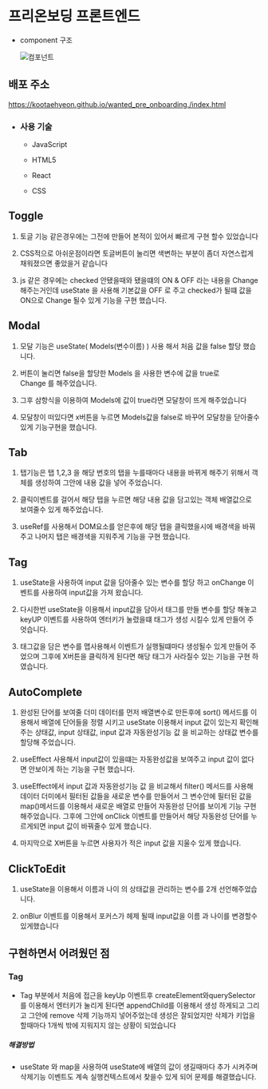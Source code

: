 # 프리온보딩 프론트엔드

- component 구조

  ![컴포넌트](https://user-images.githubusercontent.com/87509201/152639299-3a5b33a2-2051-4763-833f-042dbc35b884.png)

## 배포 주소

https://kootaehyeon.github.io/wanted_pre_onboarding./index.html

- ### 사용 기술

  - JavaScript

  - HTML5

  - React

  - CSS

## Toggle

1. 토글 기능 같은경우에는 그전에 만들어 본적이 있어서 빠르게 구현 할수 있었습니다

2. CSS적으로 아쉬운점이라면 토글버튼이 눌리면 색변하는 부분이 좀더 자연스럽게
   채워졌으면 좋았을거 같습니다

3. js 같은 경우에는 checked 안됐을때와 됐을떄의 ON & OFF 라는 내용을
   Change 해주는거인데 useState 을 사용해 기본값을 OFF 로 주고 checked가 될떄
   값을 ON으로 Change 될수 있게 기능을 구현 했습니다.

## Modal

1. 모달 기능은 useState( Models(변수이름) ) 사용 해서 처음 값을
   false 할당 했습니다.

2. 버튼이 눌리면 false을 할당한 Models 을 사용한 변수에 값을 true로  
   Change 를 해주었습니다.

3. 그후 삼항식을 이용하여 Models에 값이 true라면 모달창이 뜨게 해주었습니다

4. 모달창이 떠있다면 x버튼을 누르면 Models값을 false로 바꾸어 모달창을
   닫아줄수 있게 기능구현을 했습니다.

## Tab

1.  탭기능은 탭 1,2,3 을 해당 번호의 탭을 누를때마다 내용을 바뀌게 해주기 위해서
    객체를 생성하여 그안에 내용 값을 넣어 주었습니다.

2.  클릭이벤트를 걸어서 해당 탭을 누르면 해당 내용 값을 담고있는 객체
    배열값으로 보여줄수 있게 해주었습니다.

3.  useRef를 사용해서 DOM요소를 얻은후에 해당 탭을 클릭했을시에 배경색을 바꿔주고
    나머지 탭은 배경색을 지워주게 기능을 구현 했습니다.

## Tag

1. useState을 사용하여 input 값을 담아줄수 있는 변수를 할당 하고
   onChange 이벤트를 사용하여 input값을 가져 왔습니다.

2. 다시한번 useState을 이용해서 input값을 담아서 태그를 만들 변수를 할당 해놓고
   keyUP 이벤트를 사용하여 엔터키가 눌렸을떄 태그가 생성 시킬수 있게 만들어
   주엇습니다.

3. 태그값을 담은 변수를 맵사용해서 이벤트가 실행될떄마다 생성될수 있게
   만들어 주었으며 그후에 X버튼을 클릭하게 된다면 해당 태그가 사라질수 있는
   기능을 구현 하였습니다.

## AutoComplete

1.  완성된 단어를 보여줄 더미 데이터를 먼저 배열변수로 만든후에 sort() 메서드를
    이용해서 배열에 단어들을 정렬 시키고 useState 이용해서
    input 값이 있는지 확인해주는 상태값, input 상태값, input 값과 자동완성기능 값 을 비교하는 상태값 변수를 할당해 주었습니다.

2.  useEffect 사용해서 input값이 있을떄는 자동완성값을 보여주고
    input 값이 없다면 안보이게 하는 기능을 구현 했습니다.

3.  useEffect에서 input 값과 자동완성기능 값 을 비교해서 filter() 메서드를 사용해
    데이터 더미에서 필터된 값들을 새로운 변수를 만들어서 그 변수안에
    필터된 값을 map()메서드를 이용해서 새로운 배열로 만들어 자동완성 단어를 보이게
    기능 구현 해주었습니다.
    그후에 그안에 onClick 이벤트를 만들어서 해당 자동완성 단어를 누르게되면
    input 값이 바꿔줄수 있게 했습니다.

4.  마지막으로 X버튼을 누르면 사용자가 적은 input 값을 지울수 있게 했습니다.

## ClickToEdit

1. useState을 이용해서 이름과 나이 의 상태값을 관리하는 변수를 2개 선언해주었습니다.

2. onBlur 이벤트를 이용해서 포커스가 헤제 될때 input값을 이름 과 나이를
   변경할수있게했습니다

## 구현하면서 어려웠던 점

### Tag

- Tag 부분에서 처음에 접근을 keyUp 이벤트후 createElement와querySelector 를
  이용해서 엔터키가 눌리게 된다면 appendChild를 이용해서 생성 하게되고
  그리고 그안에 remove 삭제 기능까지 넣어주었는데 생성은 잘되었지만
  삭제가 키업을 할때마다 1개씩 밖에 지워지지 않는 상황이 되었습니다

##### 해결방법

- useState 와 map을 사용하여 useState에 배열의 값이 생길때마다 추가 시켜주며
  삭제기능 이벤트도 계속 실행컨텍스트에서 찾을수 있게 되어 문제를 해결했습니다.
